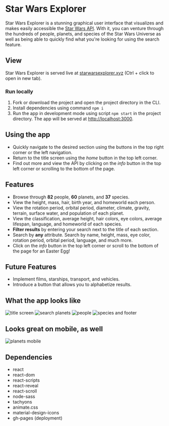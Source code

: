 # Star Wars Explorer
Star Wars Explorer is a stunning graphical user interface that visualizes and makes easily accessible the [Star Wars API](https://github.com/phalt/swapi). With it, you can venture through the hundreds of people, planets, and species of the Star Wars Universe as well as being able to quickly find what you're looking for using the search feature.

## View
Star Wars Explorer is served live at [starwarsexplorer.xyz](https://christopherstraub.github.io/star-wars-explorer/) (Ctrl + click to open in new tab).

### Run locally
1. Fork or download the project and open the project directory in the CLI.
2. Install dependencies using command `npm i`
3. Run the app in development mode using script `npm start` in the project directory. The app will be served at [http://localhost:3000](http://localhost:3000).

## Using the app
- Quickly navigate to the desired section using the buttons in the top right corner or the left navigation.
- Return to the title screen using the *home* button in the top left corner.
- Find out more and view the API by clicking on the *info* button in the top left corner or scrolling to the bottom of the page.

## Features
- Browse through **82** people, **60** planets, and **37** species.
- View the height, mass, hair, birth year, and homeworld each person.
- View the rotation period, orbital period, diameter, climate, gravity, terrain, surface water, and population of each planet.
- View the classification, average height, hair colors, eye colors, average lifespan, language, and homeworld of each species.
- **Filter results** by entering your search next to the title of each section.
- Search by **any** attribute. Search by name, height, mass, eye color, rotation period, orbital period, language, and much more.
- Click on the *info* button in the top left corner or scroll to the bottom of the page for an Easter Egg!

## Future Features
- Implement films, starships, transport, and vehicles.
- Introduce a button that allows you to alphabetize results.

## What the app looks like

![title screen](https://github.com/christopherstraub/star-wars-explorer/blob/master/screenshots/title-screen.PNG?raw=true)
![search planets](https://github.com/christopherstraub/star-wars-explorer/blob/master/screenshots/planets-search.PNG?raw=true)
![people](https://github.com/christopherstraub/star-wars-explorer/blob/master/screenshots/people.PNG?raw=true)
![species and footer](https://github.com/christopherstraub/star-wars-explorer/blob/master/screenshots/species-footer.PNG?raw=true)

## Looks great on mobile, as well
![planets mobile](https://github.com/christopherstraub/star-wars-explorer/blob/master/screenshots/planets-mobile.png?raw=true)

## Dependencies
- react
- react-dom
- react-scripts
- react-reveal
- react-scroll
- node-sass
- tachyons
- animate.css
- material-design-icons
- gh-pages (deployment)
